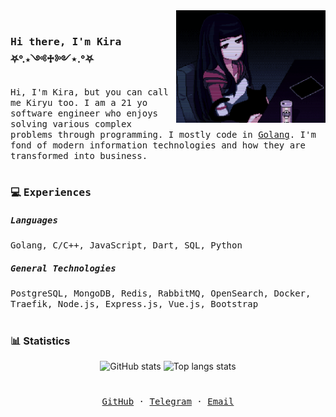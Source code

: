 <div>
    <img align="right" height="180px" src="profile.gif" alt="Profile picture" /><br>
    <h3><samp>Hi there, I'm Kira</samp> ⛧°.⋆༺♱༻⋆.°⛧</h3>
    <p><samp>
        Hi, I'm Kira, but you can call me Kiryu too. I am a 21 yo software engineer who enjoys solving various complex problems through programming.
        I mostly code in <a href="https://go.dev/">Golang</a>. I'm fond of modern information technologies and how they are transformed into business.
    </samp></p>
</div>

#

### 💻 <samp>Experiences</samp>

##### <samp>Languages</samp>
<samp>Golang, C/C++, JavaScript, Dart, SQL, Python</samp>

##### <samp>General Technologies</samp>
<samp>PostgreSQL, MongoDB, Redis, RabbitMQ, OpenSearch, Docker, Traefik, Node.js, Express.js, Vue.js, Bootstrap</samp>

#

### 📊 Statistics
<div align="center">
    <img width="440px" src="https://github-readme-stats-git-main-oestradiol.vercel.app/api?username=kiryu2k&show_icons=true&theme=prussian&hide_border=true&bg_color=00000000&show=reviews,discussions_started,discussions_answered,prs_merged,prs_merged_percentage&line_height=19&include_all_commits=true" alt="GitHub stats" />
    <img width="273px" src="https://github-readme-stats-git-main-oestradiol.vercel.app/api/top-langs?username=kiryu2k&theme=prussian&layout=compact&hide_border=true&langs_count=14&exclude_repo=github-readme-streak-stats,github-readme-stats&hide=html&bg_color=00000000" alt="Top langs stats" />
</div>

#

<div align="center">
    <samp><a href="https://github.com/kiryu2k">GitHub</a> · <a href="https://t.me/kirrryu">Telegram</a> · <a href="mailto:sailor.kirill@gmail.com">Email</a></samp>
</div>
